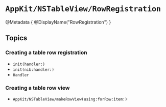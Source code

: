 # ``AppKit/NSTableView/RowRegistration``

@Metadata {
  @DisplayName("RowRegistration")
}

## Topics

### Creating a table row registration

- ``init(handler:)``
- ``init(nib:handler:)``
- ``Handler``

### Creating a table row view

- ``AppKit/NSTableView/makeRowView(using:forRow:item:)``
